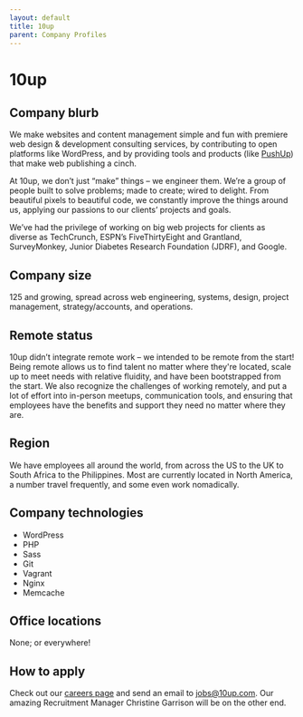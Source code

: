 ```yaml
---
layout: default
title: 10up
parent: Company Profiles
---
```


# 10up

## Company blurb

We make websites and content management simple and fun with premiere web design & development consulting services, by contributing to open platforms like WordPress, and by providing tools and products (like [PushUp](https://pushupnotifications.com/)) that make web publishing a cinch.

At 10up, we don’t just “make” things – we engineer them. We’re a group of people built to solve problems; made to create; wired to delight. From beautiful pixels to beautiful code, we constantly improve the things around us, applying our passions to our clients’ projects and goals.

We’ve had the privilege of working on big web projects for clients as diverse as TechCrunch, ESPN’s FiveThirtyEight and Grantland, SurveyMonkey, Junior Diabetes Research Foundation (JDRF), and Google.

## Company size

125 and growing, spread across web engineering, systems, design, project management, strategy/accounts, and operations.

## Remote status

10up didn’t integrate remote work – we intended to be remote from the start! Being remote allows us to find talent no matter where they're located, scale up to meet needs with relative fluidity, and have been bootstrapped from the start. We also recognize the challenges of working remotely, and put a lot of effort into in-person meetups, communication tools, and ensuring that employees have the benefits and support they need no matter where they are.

## Region

We have employees all around the world, from across the US to the UK to South Africa to the Philippines. Most are currently located in North America, a number travel frequently, and some even work nomadically.

## Company technologies

* WordPress
* PHP
* Sass
* Git
* Vagrant
* Nginx
* Memcache

## Office locations

None; or everywhere!

## How to apply

Check out our [careers page](https://10up.com/careers/) and send an email to jobs@10up.com. Our amazing Recruitment Manager Christine Garrison will be on the other end.
